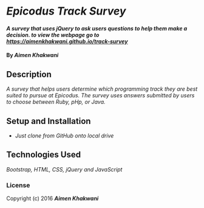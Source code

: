 # _Epicodus Track Survey_

#### _A survey that uses jQuery to ask users questions to help them make a decision. to view the webpage go to https://aimenkhakwani.github.io/track-survey_

#### By _**Aimen Khakwani**_

## Description

_A survey that helps users determine which programming track they are best suited to pursue at Epicodus. The survey uses answers submitted by users to choose between Ruby, pHp, or Java._

## Setup and Installation

* _Just clone from GitHub onto local drive_

## Technologies Used

_Bootstrap, HTML, CSS, jQuery and JavaScript_

### License

Copyright (c) 2016 **_Aimen Khakwani_**
